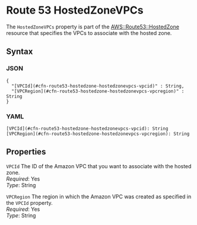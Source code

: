 # Route 53 HostedZoneVPCs<a name="aws-resource-route53-hostedzone-hostedzonevpcs"></a>

The `HostedZoneVPCs` property is part of the [AWS::Route53::HostedZone](aws-resource-route53-hostedzone.md) resource that specifies the VPCs to associate with the hosted zone\.

## Syntax<a name="w4ab1c21c14e1780b5"></a>

### JSON<a name="aws-properties-route53-hostedzone-hostedzonevpcs-syntax.json"></a>

```
{
  "[VPCId](#cfn-route53-hostedzone-hostedzonevpcs-vpcid)" : String,
  "[VPCRegion](#cfn-route53-hostedzone-hostedzonevpcs-vpcregion)" : String
}
```

### YAML<a name="aws-properties-route53-hostedzone-hostedzonevpcs-syntax.yaml"></a>

```
[VPCId](#cfn-route53-hostedzone-hostedzonevpcs-vpcid): String
[VPCRegion](#cfn-route53-hostedzone-hostedzonevpcs-vpcregion): String
```

## Properties<a name="w4ab1c21c14e1780b7"></a>

`VPCId`  <a name="cfn-route53-hostedzone-hostedzonevpcs-vpcid"></a>
The ID of the Amazon VPC that you want to associate with the hosted zone\.  
*Required*: Yes  
*Type*: String

`VPCRegion`  <a name="cfn-route53-hostedzone-hostedzonevpcs-vpcregion"></a>
The region in which the Amazon VPC was created as specified in the `VPCId` property\.  
*Required*: Yes  
*Type*: String